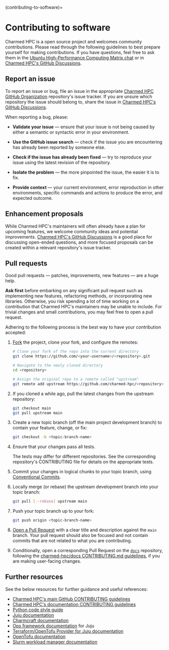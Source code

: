 (contributing-to-software)=
# Contributing to software

Charmed HPC is a open source project and welcomes community contributions. Please read through the following guidelines to best prepare yourself for making contributions. If you have questions, feel free to ask them in the [Ubuntu High-Performance Computing Matrix chat](https://matrix.to/#/#hpc:ubuntu.com) or in [Charmed HPC's GitHub Discussions](https://github.com/orgs/charmed-hpc/discussions). 

## Report an issue

To report an issue or bug, file an issue in the appropriate [Charmed HPC GitHub Organization](https://github.com/charmed-hpc) repository's issue tracker. If you are unsure which repository the issue should belong to, share the issue in [Charmed HPC's GitHub Discussions](https://github.com/orgs/charmed-hpc/discussions).

When reporting a bug, please:

* __Validate your issue__ &mdash; ensure that your issue is not being caused by either
a semantic or syntactic error in your environment.

* __Use the GitHub issue search__ &mdash; check if the issue you are encountering has
already been reported by someone else.

* __Check if the issue has already been fixed__ &mdash; try to reproduce your issue
using the latest revision of the repository.

* __Isolate the problem__ &mdash; the more pinpointed the issue, the easier it is to fix.

* __Provide context__ &mdash; your current environment, error reproduction in other environments, specific commands and actions to produce the error, and expected outcome.

## Enhancement proposals

While Charmed HPC's maintainers will often already have a plan for upcoming features, we welcome community ideas and potential improvements. [Charmed HPC's GitHub Discussions](https://github.com/orgs/charmed-hpc/discussions) is a good place for discussing open-ended questions, and more focused proposals can be created within a relevant repository's issue tracker.

## Pull requests

Good pull requests &mdash; patches, improvements, new features &mdash; are a huge help.

__Ask first__ before embarking on any significant pull request such as implementing new features, refactoring methods, or incorporating new libraries. Otherwise, you risk spending a lot of time working on a contribution that Charmed HPC's maintainers may be unable to include. For trivial changes and small contributions, you may feel free to open a pull request.

Adhering to the following process is the best way to have your contribution accepted:

1. [Fork](https://help.github.com/articles/fork-a-repo/) the project, clone your fork,
   and configure the remotes:

   ```bash
   # Clone your fork of the repo into the current directory
   git clone https://github.com/<your-username>/<repository>.git

   # Navigate to the newly cloned directory
   cd <repository>

   # Assign the original repo to a remote called "upstream"
   git remote add upstream https://github.com/charmed-hpc/<repository>.git
   ```

2. If you cloned a while ago, pull the latest changes from the upstream repository:

   ```bash
   git checkout main
   git pull upstream main
   ```

3. Create a new topic branch (off the main project development branch) to
   contain your feature, change, or fix:

   ```bash
   git checkout -b <topic-branch-name>
   ```

4. Ensure that your changes pass all tests.

   The tests may differ for different repositories. See the corresponding repository's CONTRIBUTING file
    for details on the appropriate tests. 


7. Commit your changes in logical chunks to your topic branch, using [Conventional Commits](https://www.conventionalcommits.org/en/v1.0.0/).

8. Locally merge (or rebase) the upstream development branch into your topic branch:

   ```bash
   git pull [--rebase] upstream main
   ```

9. Push your topic branch up to your fork:

   ```bash
   git push origin <topic-branch-name>
   ```

10. [Open a Pull Request](https://help.github.com/articles/about-pull-requests/)
    with a clear title and description against the `main` branch. Your pull request should also be focused and not contain commits that are not related to what you are contributing.

11. Conditionally, open a corresponding Pull Request on the [`docs`](https://github.com/charmed-hpc/docs) repository, following the [charmed-hpc/docs CONTRIBUTING.md guidelines](https://github.com/charmed-hpc/docs/blob/main/CONTRIBUTING.md#pull-requests-and-contributing-process), if you are making user-facing changes.

## Further resources

See the below resources for further guidance and useful references:

* [Charmed HPC's main GitHub CONTRIBUTING guidelines](https://github.com/charmed-hpc/.github/blob/main/CONTRIBUTING.md)
* [Charmed HPC's documentation CONTRIBUTING guidelines](https://github.com/charmed-hpc/docs/blob/main/CONTRIBUTING.md)
* [Python code style guide](https://pep8.org/)
* [Juju documentation](https://documentation.ubuntu.com/juju)
* [Charmcraft documentation](https://canonical-charmcraft.readthedocs-hosted.com/stable/)
* [Ops framework documentation](https://ops.readthedocs.io/en/latest/) for Juju
* [Terraform/OpenTofu Provider for Juju documentation](https://canonical-terraform-provider-juju.readthedocs-hosted.com/en/latest/)
* [OpenTofu documentation](https://opentofu.org/docs/)
* [Slurm workload manager documentation](https://slurm.schedmd.com/documentation.html)

